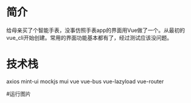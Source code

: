 # 简介
给母亲买了个智能手表，没事仿照手表app的界面用Vue做了一个。从最初的vue_cli开始创建。常用的界面功能基本都有了，经过测试应该没问题。

# 技术栈
axios
mint-ui
mockjs
mui
vue
vue-bus
vue-lazyload
vue-router

#运行图片
